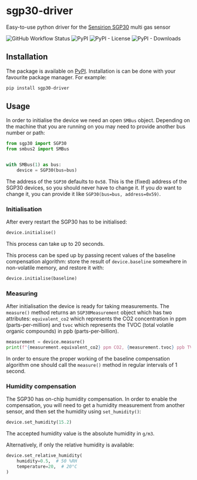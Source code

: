 # sgp30-driver
Easy-to-use python driver for the [Sensirion SGP30](https://sensirion.com/us/products/catalog/SGP30/) multi gas sensor

![GitHub Workflow Status](https://img.shields.io/github/workflow/status/rogiervandergeer/sgp30-driver/Continuous%20Integration) 
![PyPI](https://img.shields.io/pypi/v/sgp30-driver)
![PyPI - License](https://img.shields.io/pypi/l/sgp30-driver)
![PyPI - Downloads](https://img.shields.io/pypi/dm/sgp30-driver) 

## Installation

The package is available on [PyPI](https://pypi.org/project/sgp30-driver/). Installation is can be done with your favourite package manager. For example:

```bash
pip install sgp30-driver
```

## Usage

In order to initialise the device we need an open `SMBus` object. 
Depending on the machine that you are running on you may need to provide another bus number or path:
```python
from sgp30 import SGP30
from smbus2 import SMBus


with SMBus(1) as bus:
    device = SGP30(bus=bus)
```

The address of the `SGP30` defaults to `0x58`. This is the (fixed) address of the SGP30 devices, so you should
never have to change it. If you _do_ want to change it, you can provide it like `SGP30(bus=bus, address=0x59)`.

### Initialisation

After every restart the SGP30 has to be initialised:
```python
device.initialise()
```
This process can take up to 20 seconds.

This process can be sped up by passing recent values of the baseline compensation algorithm: store the result
of `device.baseline` somewhere in non-volatile memory, and restore it with:
```python
device.initialise(baseline)
```

### Measuring

After initialisation the device is ready for taking measurements. The `measure()` method returns
an `SGP30Measurement` object which has two attributes: `equivalent_co2` which represents the CO2 concentration
in ppm (parts-per-million) and `tvoc` which represents the TVOC (total volatile organic compounds) in ppb
(parts-per-billion).
```python
measurement = device.measure()
print(f"{measurement.equivalent_co2} ppm CO2, {measurement.tvoc} ppb TVOC")
```

In order to ensure the proper working of the baseline compensation algorithm one should call the `measure()` method
 in regular intervals of 1 second.

### Humidity compensation

The SGP30 has on-chip humidity compensation. In order to enable the compensation, you will need to get a
humidity measurement from another sensor, and then set the humidity using `set_humidity()`:
```python
device.set_humidity(15.2)
```
The accepted humidity value is the absolute humidity in `g/m3`.

Alternatively, if only the relative humidity is available:
```python
device.set_relative_humidity(
    humidity=0.5,  # 50 %RH
    temperature=20,  # 20°C
)
```